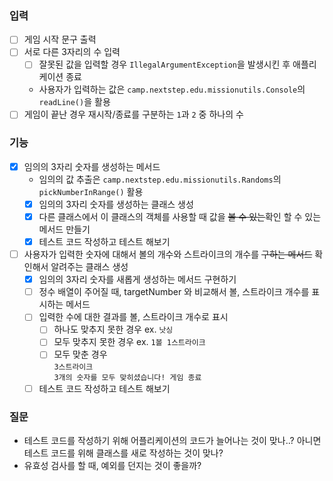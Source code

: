 ### 입력
- [ ] 게임 시작 문구 출력
- [ ] 서로 다른 3자리의 수 입력
  - [ ] 잘못된 값을 입력할 경우 `IllegalArgumentException`을 발생시킨 후 애플리케이션 종료
  - 사용자가 입력하는 값은 `camp.nextstep.edu.missionutils.Console`의 `readLine()`을 활용
- [ ] 게임이 끝난 경우 재시작/종료를 구분하는 `1`과 `2` 중 하나의 수
### 기능
- [x] 임의의 3자리 숫자를 생성하는 메서드
    - 임의의 값 추출은 `camp.nextstep.edu.missionutils.Randoms`의 `pickNumberInRange()` 활용
    - [x] 임의의 3자리 숫자를 생성하는 클래스 생성
    - [x] 다른 클래스에서 이 클래스의 객체를 사용할 때 값을 ~~볼 수 있는~~확인 할 수 있는 메서드 만들기
    - [x] 테스트 코드 작성하고 테스트 해보기
- [ ] 사용자가 입력한 숫자에 대해서 볼의 개수와 스트라이크의 개수를 ~~구하는 메서드~~ 확인해서 알려주는 클래스 생성
  - [x] 임의의 3자리 숫자를 새롭게 생성하는 메서드 구현하기
  - [ ] 정수 배열이 주어질 때, targetNumber 와 비교해서 볼, 스트라이크 개수를 표시하는 메서드
  - [ ] 입력한 수에 대한 결과를 볼, 스트라이크 개수로 표시
    - [ ] 하나도 맞추지 못한 경우 ex. `낫싱`
    - [ ] 모두 맞추지 못한 경우 ex. `1볼 1스트라이크`
    - [ ] 모두 맞춘 경우</br>
      `3스트라이크`</br>
      `3개의 숫자를 모두 맞히셨습니다! 게임 종료`
  - [ ] 테스트 코드 작성하고 테스트 해보기

### 질문
- 테스트 코드를 작성하기 위해 어플리케이션의 코드가 늘어나는 것이 맞나..? 아니면 테스트 코드를 위해 클래스를 새로 작성하는 것이 맞나?
- 유효성 검사를 할 때, 예외를 던지는 것이 좋을까?